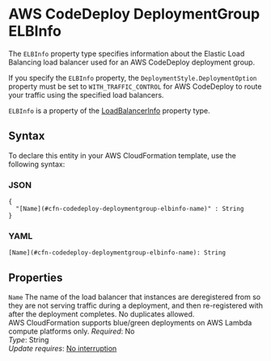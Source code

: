 # AWS CodeDeploy DeploymentGroup ELBInfo<a name="aws-properties-codedeploy-deploymentgroup-elbinfo"></a>

The `ELBInfo` property type specifies information about the Elastic Load Balancing load balancer used for an AWS CodeDeploy deployment group\.

If you specify the `ELBInfo` property, the `DeploymentStyle.DeploymentOption` property must be set to `WITH_TRAFFIC_CONTROL` for AWS CodeDeploy to route your traffic using the specified load balancers\.

 `ELBInfo` is a property of the [LoadBalancerInfo](aws-properties-codedeploy-deploymentgroup-loadbalancerinfo.md) property type\. 

## Syntax<a name="aws-properties-codedeploy-deploymentgroup-elbinfo-syntax"></a>

To declare this entity in your AWS CloudFormation template, use the following syntax:

### JSON<a name="aws-properties-codedeploy-deploymentgroup-elbinfo-syntax.json"></a>

```
{
  "[Name](#cfn-codedeploy-deploymentgroup-elbinfo-name)" : String
}
```

### YAML<a name="aws-properties-codedeploy-deploymentgroup-elbinfo-syntax.yaml"></a>

```
[Name](#cfn-codedeploy-deploymentgroup-elbinfo-name): String
```

## Properties<a name="aws-properties-codedeploy-deploymentgroup-elbinfo-properties"></a>

`Name`  <a name="cfn-codedeploy-deploymentgroup-elbinfo-name"></a>
The name of the load balancer that instances are deregistered from so they are not serving traffic during a deployment, and then re\-registered with after the deployment completes\. No duplicates allowed\.  
AWS CloudFormation supports blue/green deployments on AWS Lambda compute platforms only\.
 *Required*: No  
 *Type*: String  
 *Update requires*: [No interruption](using-cfn-updating-stacks-update-behaviors.md#update-no-interrupt) 
